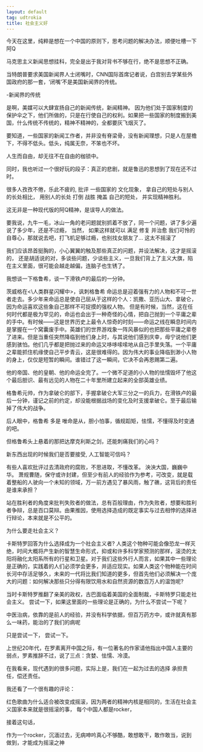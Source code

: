 ```yaml
---
layout: default
tag: udtrokia
title: 社会主义好
---
```


今天在这里，纯粹是想在一个中国的原则下，思考问题的解决办法，顺便吐槽一下阿Q

马克思主义新闻思想挂科，完全是出于我对背书不够在行，绝不是思想不正确。

当特朗普要求美国新闻界人士闭嘴时，CNN国际首席记者说，白宫别去学某些外国政府的那一套，‘闭嘴’不是美国新闻界的传统。

-新闻界的传统

是啊，美媒可以大肆宣扬自己的新闻传统，新闻精神。
因为他们处于国家制度的保护伞之下，他们所做的，只是在行使自己的权利。如果把一些国家的制度搬到美国，什么传统不传统的，精神不精神的，全都要灰飞烟灭了。

要知道，一些国家的新闻工作者，并非没有脊梁骨，没有新闻理想，只是人在屋檐下，不得不低头。低头，纯属无奈，不笨也不坏。

人生而自由，却无往不在自由的枷锁中。

同时，我也听过一个很好玩的段子：真正的悲剧，就是鲁迅的思想到了现在还不过时。

很多人孜孜不倦，乐此不疲的,
批评   一些国家的  文化现象，
拿自己的短处与别人的长处相比，
用别人的长处
打倒
战胜
掩盖
自己的短处，
并实现精神胜利。

这无非是一种现代版的阿Q精神，是误导人的做法。

要我说，九牛一毛，冰山一角的老问题就别抓着不放了，同一个问题，讲了多少遍说了多少年，还是不过瘾，
当然，
如果这样就可以
满足
修复
并治愈
我们可怜的自尊心，那就说去吧，打飞机足够过瘾，也别找女朋友了...  这太不摇滚了

我们应该昂首挺胸的，小心翼翼的触及那些真正的问题，并设法解决，这才是摇滚的，
还是胡适说的对，多谈些问题，少谈些主义，一旦我们背上了主义大旗，陷在主义里面，很可能会越走越偏，连脑子也生锈了。

我想谈一下格鲁希，谈一下滑铁卢的最后的一分钟。

茨威格在<\人类群星闪耀中>，讽刺格鲁希
命运总是迎着强有力的人物和不可一世者走去。多少年来命运总是使自己屈从于这样的个人：凯撒、亚历山大、拿破仑，因为命运喜欢这些象自己那样不可捉摸的强权人物。
但是有时候，当然，这在任何时代都是极为罕见的，命运也会出于一种奇怪的心情，把自己抛到一个平庸之辈的手中。有时候——这是世界历史上最令人惊奇的时刻——命运之线在瞬息时间内是掌握在一个窝囊废手中。英雄们的世界游戏象一阵风暴似的也把那些平庸之辈卷了进来。但是当重任突然降临到他们身上时，与其说他们感到庆幸，毋宁说他们更感到骇怕。他们几乎都是把抛过来的命运又哆哆嗦嗦地从自己手里失落。一个平庸之辈能抓住机缘使自己平步青云，这是很难得的。因为伟大的事业降临到渺小人物的身上，仅仅是短暂的瞬间。谁错过了这一瞬间，它决不会再恩赐第二遍。

他的帝国、他的皇朝、他的命运全完了。一个微不足道的小人物的怯懦毁坏了他这个最后胆识、最有远见的人物在二十年里所建立起来的全部英雄业绩。

格鲁希元帅，作为拿破仑的部下，手握拿破仑大军三分之一的兵力，在滑铁卢的最后一分钟，谨记之前的约定，却没能根据战场的变化及时支援拿破仑。至于最后输掉了伟大的战争。

后人眼中，格鲁希 多是 唯命是从，胆小怕事，循规蹈矩，怯懦，不懂得及时变通的吧。

但格鲁希头上悬着的那把达摩克利斯之剑，还能刺痛我们的心吗？

新东西出现的时候我们是否要接受, 人工智能可信吗？ 

有些人喜欢批评过去清政府的腐败，不思进取，不懂改革。
泱泱大国，巍巍中华。
萧规曹随，保守或许封建，但至少有前人的经验作为参考，可改变，就是载着整船的人驶向一个未知的领域，万一前方遇见了暴风雨，触了礁，这背后的责任是谁来承担？

站在胜利者的角度来批判失败者的做法，总有百般理由，作为失败者，想要和胜利者争辩，总是百口莫辩。由果推因，使用选择造成的既定事实与过去相悖的选择进行辩论，本来就是不公平的。

为什么要走社会主义？

卡斯特罗回答为什么选择成为一个社会主义者?
人类这个物种可能会像恐龙一样灭绝，时间大概将产生新的智慧生命形式，抑或和许多科学家预测的那样，滚烫的太阳将融化太阳系所有的行星和卫星。对于我们这些外行人而言，如果其中一些理论是正确的，实践着的人们必须学会更多，并适应现实。如果人类这个物种能在时间长河中存活足够久，未来的一代将比我们知道的更多，但首先他们必须解决一个庞大的问题：如何解决那些只分得有限饮用水和自然资源的数百万人的温饱呢?

当时卡斯特罗推翻了亲美的政权，古巴面临着美国的全面制裁，卡斯特罗只能走社会主义。
尝试一下，如果这里面的一些理论是正确的，为什么不尝试一下呢？

中医治病，依靠的是前人的经验，并没有科学依据，但百万药方中，或许就真有那么一味药，能治的了我们的病呢 

只是尝试一下，
尝试一下。

上世纪20年代，在罗素离开中国之际，有一位著名的作家请他指出中国人主要的弱点，罗素推辞不过，说了三点：贪婪、怯懦、冷漠。

在我看来，现代遇到的很多问题，实际上是，我们在一起为过去的选择 承担责任，偿还责任。

我还看了一个很有趣的评论：

红色歌曲为什么适合被改变成摇滚，因为两者的精神内核是相同的，生活在社会主义国家本来就是很摇滚的事， 每个中国人都是rocker，

接着这句话，

作为一个rocker，沉湎过去，无病呻吟真心不够酷，敢想敢干，敢作敢当，说到做到，才能成为摇滚之神
